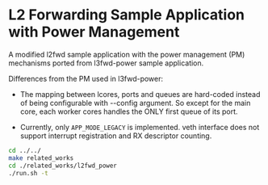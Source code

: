 # L2 Forwarding Sample Application with Power Management

A modified l2fwd sample application with the power management (PM) mechanisms ported from l3fwd-power sample
application.

Differences from the PM used in l3fwd-power:

-   The mapping between lcores, ports and queues are hard-coded instead of being configurable with --config argument.
    So except for the main core, each worker cores handles the ONLY first queue of its port.

-   Currently, only `APP_MODE_LEGACY` is implemented. veth interface does not support interrupt registration and RX
    descriptor counting.

```bash
cd ../../
make related_works
cd ./related_works/l2fwd_power
./run.sh -t
```
